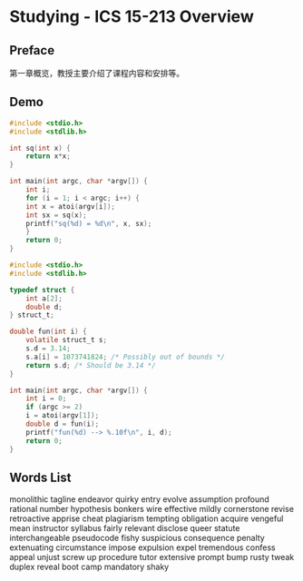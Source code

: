 # Studying - ICS 15-213 Overview

## Preface

第一章概览，教授主要介绍了课程内容和安排等。

## Demo

```c
#include <stdio.h>
#include <stdlib.h>

int sq(int x) {
    return x*x;
}

int main(int argc, char *argv[]) {
    int i;
    for (i = 1; i < argc; i++) {
	int x = atoi(argv[i]);
	int sx = sq(x);
	printf("sq(%d) = %d\n", x, sx);
    }
    return 0;
}
```

```c
#include <stdio.h>
#include <stdlib.h>

typedef struct {
    int a[2];
    double d;
} struct_t;

double fun(int i) {
    volatile struct_t s;
    s.d = 3.14;
    s.a[i] = 1073741824; /* Possibly out of bounds */
    return s.d; /* Should be 3.14 */
}

int main(int argc, char *argv[]) {
    int i = 0;
    if (argc >= 2)
	i = atoi(argv[1]);
    double d = fun(i);
    printf("fun(%d) --> %.10f\n", i, d);
    return 0;
}
```

## Words List

monolithic
tagline
endeavor
quirky
entry
evolve
assumption
profound
rational number
hypothesis
bonkers
wire
effective
mildly
cornerstone
revise
retroactive
apprise
cheat
plagiarism
tempting
obligation
acquire
vengeful
mean
instructor
syllabus
fairly
relevant
disclose
queer
statute
interchangeable
pseudocode
fishy
suspicious
consequence
penalty
extenuating
circumstance
impose
expulsion
expel
tremendous
confess
appeal
unjust
screw up
procedure
tutor
extensive
prompt
bump
rusty
tweak
duplex
reveal
boot camp
mandatory
shaky